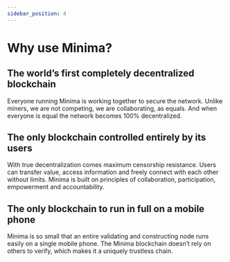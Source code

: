 ```yaml
---
sidebar_position: 4
---
```


# Why use Minima?

## The world’s first completely decentralized blockchain
Everyone running Minima is working together to secure the network. Unlike miners, we are not competing, we are collaborating, as equals. And when everyone is equal the network becomes 100% decentralized.

## The only blockchain controlled entirely by its users
With true decentralization comes maximum censorship resistance.
Users can transfer value, access information and freely connect with each other without limits.
Minima is built on principles of collaboration, participation, empowerment and accountability.

## The only blockchain to run in full on a mobile phone
Minima is so small that an entire validating and constructing node runs easily on a  single mobile phone. The Minima blockchain doesn’t rely on others to verify, which makes it a uniquely trustless chain. 
